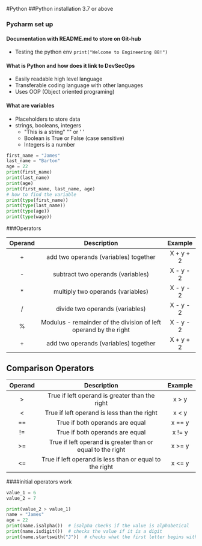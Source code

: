 #Python
##Python installation 3.7 or above
### Pycharm set up
#### Documentation with README.md to store on Git-hub

- Testing the python env `print("Welcome to Engineering 88!")`
#### What is Python and how does it link to DevSecOps
- Easily readable high level language
- Transferable coding language with other languages
- Uses OOP (Object oriented programing)
#### What are variables
- Placeholders to store data
- strings, booleans, integers
    - "This is a string" "" or ' '
    - Boolean is True or False (case sensitive)
    - Integers is a number    
    
```python
first_name = "James"
last_name = "Barton"
age = 22
print(first_name)
print(last_name)
print(age)
print(first_name, last_name, age)
# how to find the variable
print(type(first_name))
print(type(last_name))
print(type(age))
print(type(wage))
```

###Operators

| Operand | Description | Example |
|:---------: |:----------------------------: |:--------: |
| + | add two operands (variables) together| X + y + 2 |
| - | subtract two operands (variables) | X - y - 2 |
| * | multiply two operands (variables) | X - y - 2 |
| / | divide two operands (variables) | X - y - 2 |
| % | Modulus - remainder of the division of left operand by the right | X - y - 2 |
| + | add two operands (variables) together| X + y + 2 |



## Comparison Operators



| Operand | Description | Example |
|:---------: |:----------------------------: |:--------: |
| > | True if left operand is greater than the right| x > y |
| < | True if left operand is less than the right| x < y |
| == | True if both operands are equal | x == y |
| != | True if both operands are equal | x != y |
| >= | True if left operand is greater than or equal to the right| x >= y |
| <= | True if left operand is less than or equal to the right| x <= y |

####initial operators work
```python
value_1 = 6
value_2 = 7

print(value_2 > value_1)
name = "James"
age = 22
print(name.isalpha())  # isalpha checks if the value is alphabetical
print(name.isdigit())  # checks the value if it is a digit
print(name.startswith("J"))  # checks what the first letter begins with
```